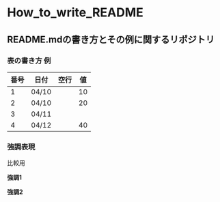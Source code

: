 # How_to_write_README
## README.mdの書き方とその例に関するリポジトリ
### 表の書き方 例
|  番号 | 日付  |  空行 | 値 |
| ----- | ----- | ---- | -- |
| 1     | 04/10 |      | 10 |
| 2     | 04/10 |      | 20 |
| 3     | 04/11 |      |    |
| 4     | 04/12 |      | 40 |

### 強調表現
比較用
 
**強調1**
 
__強調2__